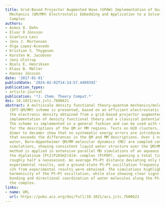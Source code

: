 ```yaml
---
title: Grid-Based Projector Augmented Wave (GPAW) Implementation of Quantum Mechanics/Molecular
  Mechanics (QM/MM) Electrostatic Embedding and Application to a Solvated Diplatinum
  Complex
authors:
- Asmus O. Dohn
- Elvar Ö Jónsson
- Gianluca Levi
- Jens J. Mortensen
- Olga Lopez-Acevedo
- Kristian S. Thygesen
- Karsten W. Jacobsen
- Jens Ulstrup
- Niels E. Henriksen
- Klaus B. Møller
- Hannes Jónsson
date: '2017-01-01'
publishDate: '2024-02-02T14:14:57.440939Z'
publication_types:
- article-journal
publication: '*J. Chem. Theory Comput.*'
doi: 10.1021/acs.jctc.7b00621
abstract: A multiscale density functional theory–quantum mechanics/molecular mechanics
  (DFT-QM/MM) scheme is presented, based on an efficient electrostatic coupling between
  the electronic density obtained from a grid-based projector augmented wave (GPAW)
  implementation of density functional theory and a classical potential energy function.
  The scheme is implemented in a general fashion and can be used with various choices
  for the descriptions of the QM or MM regions. Tests on H2O clusters, ranging from
  dimer to decamer show that no systematic energy errors are introduced by the coupling
  that exceeds the differences in the QM and MM descriptions. Over 1 ns of liquid
  water, Born–Oppenheimer QM/MM molecular dynamics (MD) are sampled combining 10 parallel
  simulations, showing consistent liquid water structure over the QM/MM border. The
  method is applied in extensive parallel MD simulations of an aqueous solution of
  the diplatinum [Pt2(P2O5H2)4]4– complex (PtPOP), spanning a total time period of
  roughly half a nanosecond. An average Pt–Pt distance deviating only 0.01 Å from
  experimental results, and a ground-state Pt–Pt oscillation frequency deviating by
  <2% from experimental results were obtained. The simulations highlight a remarkable
  harmonicity of the Pt–Pt oscillation, while also showing clear signs of Pt–H hydrogen
  bonding and directional coordination of water molecules along the Pt–Pt axis of
  the complex.
links:
- name: URL
  url: https://pubs.acs.org/doi/full/10.1021/acs.jctc.7b00621
---
```


